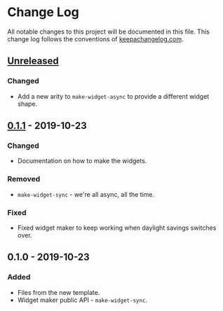 # Change Log
All notable changes to this project will be documented in this file. This change log follows the conventions of [keepachangelog.com](http://keepachangelog.com/).

## [Unreleased]
### Changed
- Add a new arity to `make-widget-async` to provide a different widget shape.

## [0.1.1] - 2019-10-23
### Changed
- Documentation on how to make the widgets.

### Removed
- `make-widget-sync` - we're all async, all the time.

### Fixed
- Fixed widget maker to keep working when daylight savings switches over.

## 0.1.0 - 2019-10-23
### Added
- Files from the new template.
- Widget maker public API - `make-widget-sync`.

[Unreleased]: https://github.com/your-name/frontend/compare/0.1.1...HEAD
[0.1.1]: https://github.com/your-name/frontend/compare/0.1.0...0.1.1
